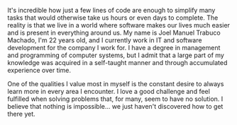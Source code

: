 It's incredible how just a few lines of code are enough to simplify many tasks that would otherwise 
take us hours or even days to complete. The reality is that we live in a world where software makes 
our lives much easier and is present in everything around us. My name is Joel Manuel Trabuco Machado,
I'm 22 years old, and I currently work in IT and software development for the company I work for. I 
have a degree in management and programming of computer systems, but I admit that a large part of my 
knowledge was acquired in a self-taught manner and through accumulated experience over time.
  
One of the qualities I value most in myself is the constant desire to always learn more in every 
area I encounter. I love a good challenge and feel fulfilled when solving problems that, for many, 
seem to have no solution. I believe that nothing is impossible... we just haven't discovered how to 
get there yet.
